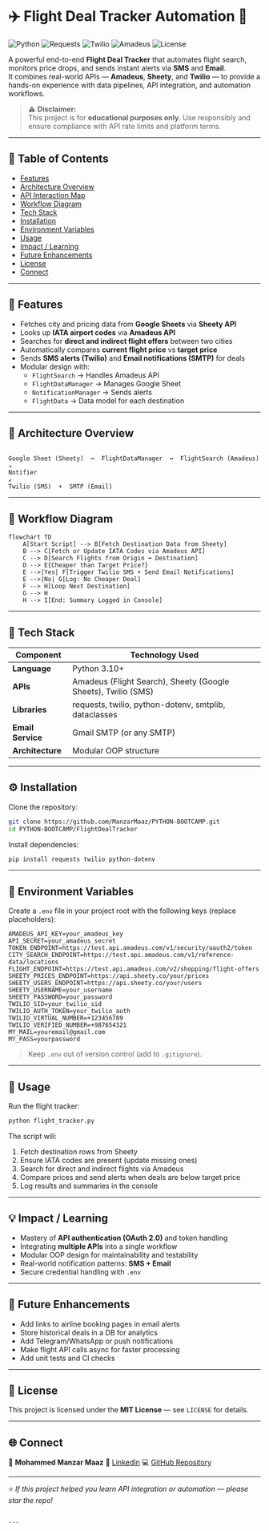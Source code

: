 # ✈️ Flight Deal Tracker Automation 🚀

![Python](https://img.shields.io/badge/Python-3.10-blue?logo=python&logoColor=white)
![Requests](https://img.shields.io/badge/Requests-HTTP%20Client-orange?logo=python&logoColor=white)
![Twilio](https://img.shields.io/badge/Twilio-SMS%20API-red?logo=twilio&logoColor=white)
![Amadeus](https://img.shields.io/badge/Amadeus-Flight%20API-blue?logo=amadeus&logoColor=white)
![License](https://img.shields.io/badge/License-MIT-yellow)

A powerful end-to-end **Flight Deal Tracker** that automates flight search, monitors price drops, and sends instant alerts via **SMS** and **Email**.  
It combines real-world APIs — **Amadeus**, **Sheety**, and **Twilio** — to provide a hands-on experience with data pipelines, API integration, and automation workflows.

> ⚠️ **Disclaimer:**  
> This project is for **educational purposes only**. Use responsibly and ensure compliance with API rate limits and platform terms.

---

## 📑 Table of Contents

- [Features](#-features)  
- [Architecture Overview](#-architecture-overview)  
- [API Interaction Map](#-api-interaction-map)  
- [Workflow Diagram](#-workflow-diagram)  
- [Tech Stack](#-tech-stack)  
- [Installation](#-installation)  
- [Environment Variables](#-environment-variables)  
- [Usage](#-usage)  
- [Impact / Learning](#-impact--learning)  
- [Future Enhancements](#-future-enhancements)  
- [License](#-license)  
- [Connect](#-connect)

---

## 🌟 Features

- Fetches city and pricing data from **Google Sheets** via **Sheety API**  
- Looks up **IATA airport codes** via **Amadeus API**  
- Searches for **direct and indirect flight offers** between two cities  
- Automatically compares **current flight price** vs **target price**  
- Sends **SMS alerts (Twilio)** and **Email notifications (SMTP)** for deals  
- Modular design with:
  - `FlightSearch` → Handles Amadeus API  
  - `FlightDataManager` → Manages Google Sheet  
  - `NotificationManager` → Sends alerts  
  - `FlightData` → Data model for each destination  

---

## 🧠 Architecture Overview

```

Google Sheet (Sheety)  ↔  FlightDataManager  ↔  FlightSearch (Amadeus)
↘
Notifier
↙
Twilio (SMS)  +  SMTP (Email)

````
---

## 🧩 Workflow Diagram

```mermaid
flowchart TD
    A[Start Script] --> B[Fetch Destination Data from Sheety]
    B --> C[Fetch or Update IATA Codes via Amadeus API]
    C --> D[Search Flights from Origin ➡️ Destination]
    D --> E{Cheaper than Target Price?}
    E -->|Yes| F[Trigger Twilio SMS + Send Email Notifications]
    E -->|No| G[Log: No Cheaper Deal]
    F --> H[Loop Next Destination]
    G --> H
    H --> I[End: Summary Logged in Console]
```

---

## 🧰 Tech Stack

| Component         | Technology Used                                               |
| ----------------- | ------------------------------------------------------------- |
| **Language**      | Python 3.10+                                                  |
| **APIs**          | Amadeus (Flight Search), Sheety (Google Sheets), Twilio (SMS) |
| **Libraries**     | requests, twilio, python-dotenv, smtplib, dataclasses         |
| **Email Service** | Gmail SMTP (or any SMTP)                                      |
| **Architecture**  | Modular OOP structure                                         |

---

## ⚙️ Installation

Clone the repository:

```bash
git clone https://github.com/ManzarMaaz/PYTHON-BOOTCAMP.git
cd PYTHON-BOOTCAMP/FlightDealTracker
```

Install dependencies:

```bash
pip install requests twilio python-dotenv
```

---

## 🔐 Environment Variables

Create a `.env` file in your project root with the following keys (replace placeholders):

```
AMADEUS_API_KEY=your_amadeus_key
API_SECRET=your_amadeus_secret
TOKEN_ENDPOINT=https://test.api.amadeus.com/v1/security/oauth2/token
CITY_SEARCH_ENDPOINT=https://test.api.amadeus.com/v1/reference-data/locations
FLIGHT_ENDPOINT=https://test.api.amadeus.com/v2/shopping/flight-offers
SHEETY_PRICES_ENDPOINT=https://api.sheety.co/your/prices
SHEETY_USERS_ENDPOINT=https://api.sheety.co/your/users
SHEETY_USERNAME=your_username
SHEETY_PASSWORD=your_password
TWILIO_SID=your_twilio_sid
TWILIO_AUTH_TOKEN=your_twilio_auth
TWILIO_VIRTUAL_NUMBER=+123456789
TWILIO_VERIFIED_NUMBER=+987654321
MY_MAIL=youremail@gmail.com
MY_PASS=yourpassword
```

> Keep `.env` out of version control (add to `.gitignore`).

---

## 🚀 Usage

Run the flight tracker:

```bash
python flight_tracker.py
```

The script will:

1. Fetch destination rows from Sheety
2. Ensure IATA codes are present (update missing ones)
3. Search for direct and indirect flights via Amadeus
4. Compare prices and send alerts when deals are below target price
5. Log results and summaries in the console

---

## 💡 Impact / Learning

* Mastery of **API authentication (OAuth 2.0)** and token handling
* Integrating **multiple APIs** into a single workflow
* Modular OOP design for maintainability and testability
* Real-world notification patterns: **SMS + Email**
* Secure credential handling with `.env`

---

## 🔮 Future Enhancements

* Add links to airline booking pages in email alerts
* Store historical deals in a DB for analytics
* Add Telegram/WhatsApp or push notifications
* Make flight API calls async for faster processing
* Add unit tests and CI checks

---

## 📜 License

This project is licensed under the **MIT License** — see `LICENSE` for details.

---

## 🌐 Connect

👤 **Mohammed Manzar Maaz**
💼 [LinkedIn](https://www.linkedin.com/in/mohammed-manzar-maaz/)
💻 [GitHub Repository](https://github.com/ManzarMaaz/PYTHON-BOOTCAMP)

---

⭐ *If this project helped you learn API integration or automation — please star the repo!*

```

---

